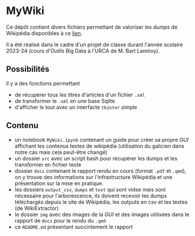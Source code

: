 # MyWiki

Ce dépôt contient divers fichiers permettant de valoriser les _dumps_ de Wikipédia disponibles à ce [lien](https://dumps.wikimedia.org/).

Il a été réalisé dans le cadre d'un projet de classe durant l'année scolaire 2023-24 (cours d'Outils Big Data à l'URCA de M. Bart Lamiroy).


## Possibilités
Il y a des fonctions permettant 

- de récupérer tous les titres d'articles d'un fichier `.xml`
- de transformer le `.xml` en une base Sqlite
- d'afficher le tout avec un interfacte `tkinter` simple


## Contenu
- un notebook `MyWiki.ipynb` contenant un guide pour créer sa propre _GUI_ affichant les contenus textes de wikipédia (utilisation du galicien dans notre cas mais cela peut-être changé)
- un dossier `src` avec un script bash pour récupérer les dumps et les transformer en fichier texte
- dossier `docs` contenant le rapport rendu en cours (format `.pdf` et `.qmd`), on y trouve des informations sur l'infrastructure Wikipédia et une présentation sur la mise en pratique.
- les dossiers `output_csv`, `dumps` et `text` qui sont vidse mais sont nécessaire pour l'arborescence, ils doivent recevoir les dumps téléchargés depuis le site de Wikipédia, les outputs en csv et les textes (de WikiExtractor)
- le dossier `img` avec des images de la _GUI_ et des images utilisées dans le rapport de `docs` pour le rendu du `.qmd`
- ce `README.md` présentant succintement le rapport
